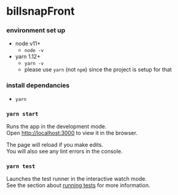 # billsnapFront

### environment set up

- node v11+
    - `node -v`
- yarn 1.12+
    - `yarn -v`
    - please use `yarn` (not `npm`) since the project is setup for that

### install dependancies
- `yarn`

### `yarn start`

Runs the app in the development mode.<br />
Open [http://localhost:3000](http://localhost:3000) to view it in the browser.

The page will reload if you make edits.<br />
You will also see any lint errors in the console.

### `yarn test`

Launches the test runner in the interactive watch mode.<br />
See the section about [running tests](https://facebook.github.io/create-react-app/docs/running-tests) for more information.

